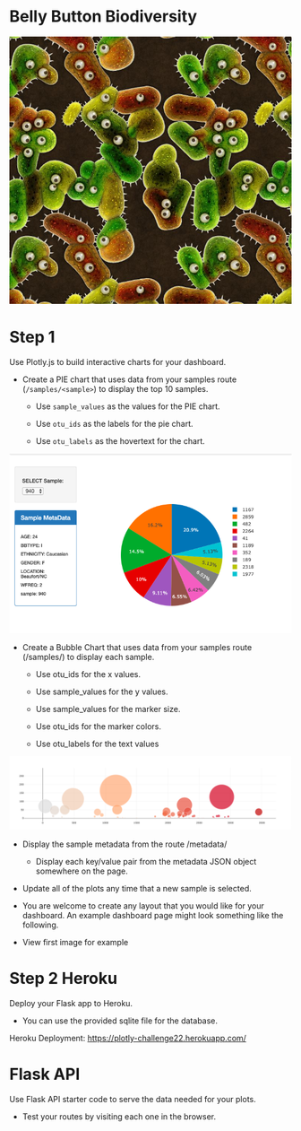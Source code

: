 # Belly Button Biodiversity

![](Images/bacteria_by_filterforgedotcom.jpg)

# Step 1

Use Plotly.js to build interactive charts for your dashboard.

* Create a PIE chart that uses data from your samples route (`/samples/<sample>`) to display the top 10 samples.

  * Use `sample_values` as the values for the PIE chart.

  * Use `otu_ids` as the labels for the pie chart.

  * Use `otu_labels` as the hovertext for the chart.
 
 ![](Images/Pie.png)
  

* Create a Bubble Chart that uses data from your samples route (/samples/<sample>) to display each sample.

  * Use otu_ids for the x values.


  * Use sample_values for the y values.


  * Use sample_values for the marker size.


  * Use otu_ids for the marker colors.


  * Use otu_labels for the text values
 
 ![](Images/Bub.png)
 
 * Display the sample metadata from the route /metadata/<sample>

    * Display each key/value pair from the metadata JSON object somewhere on the page.

* Update all of the plots any time that a new sample is selected.

 * You are welcome to create any layout that you would like for your dashboard. An example dashboard page might look something like the following.
 
 * View first image for example
 
# Step 2 Heroku

Deploy your Flask app to Heroku.

  * You can use the provided sqlite file for the database.

Heroku Deployment:
https://plotly-challenge22.herokuapp.com/

# Flask API

Use Flask API starter code to serve the data needed for your plots.

  * Test your routes by visiting each one in the browser.

